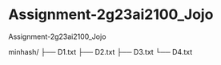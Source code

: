 # Assignment-2g23ai2100_Jojo
Assignment-2g23ai2100_Jojo


minhash/
    ├── D1.txt
    ├── D2.txt
    ├── D3.txt
    └── D4.txt